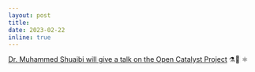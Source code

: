 ```yaml
---
layout: post
title: 
date: 2023-02-22 
inline: true
---
```


[Dr. Muhammed Shuaibi will give a talk on the Open Catalyst Project](projects/open_catalyst_shuaibi/) ⚗️🧪 :atom_symbol:
